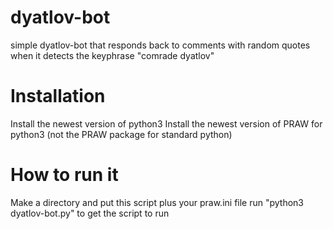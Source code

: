 # dyatlov-bot
simple dyatlov-bot that responds back to comments with random quotes when it detects the keyphrase "comrade dyatlov"

# Installation
Install the newest version of python3 
Install the newest version of PRAW for python3 (not the PRAW package for standard python)

# How to run it
Make a directory and put this script plus your praw.ini file
run "python3 dyatlov-bot.py" to get the script to run
